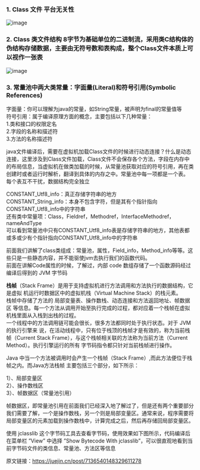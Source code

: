 
### 1. Class 文件 平台无关性
![image](https://github.com/codingCavalier/Daily-snail/assets/26496772/7c7debb9-4dd1-46b6-829e-067c2ffd562c)

### 2. Class 类文件结构 8字节为基础单位的二进制流，采用类C结构体的伪结构存储数据，主要由无符号数和表构成，整个Class文件本质上可以视作一张表
![image](https://github.com/codingCavalier/Daily-snail/assets/26496772/bcbe8ef2-106a-42c8-b599-485f32f2ac99)

### 3. 常量池中两大类常量：字面量(Literal)和符号引用(Symbolic References)

字面量：你可以理解为java的常量，如String常量，被声明为final的常量值等<br>
符号引用：属于编译原理方面的概念，主要包括以下几种常量：<br>
1.类和接口的权限定名<br>
2.字段的名称和描述符<br>
3.方法的名称描述符<br>

java文件编译后，需要在虚拟机加载Class文件的时候进行动态连接？什么是动态连接，这里涉及到Class文件加载，Class文件不会保存各个方法，字段在内存中的布局信息，当虚拟机在做类加载的时候，从常量池获取对应的符号引用，再在类创建时或者运行时解析，翻译到具体的内存之中。常量池中每一项都是一个表。 每个表互不干扰，数据结构完全独立

CONSTANT_Utf8_info：真正存储字符串的地方<br>
CONSTANT_String_info：本身不包含字符，但是其有个指针指向CONSTANT_Utf8_info中的字符串<br>
还有类中常量项：Class，Fieldref，Methodref，InterfaceMethodref，nameAndType<br>
可以看到常量池中只有CONSTANT_Utf8_info表是存储字符串的地方，其他表都或多或少有个指针指向CONSTANT_Utf8_info中的字符串<br>

前面我们讲解了class类组成：常量池，属性，Field_info，Method_info等等。这些只是一些静态内容，并不能驱使jvm去执行我们的函数代码。<br>
前面在讲解Code属性的时候，了解过，内部 code 数组存储了一个函数源码经过编译后得到的 JVM 字节码<br>

**栈帧**（Stack Frame）是用于支持虚拟机进行方法调用和方法执行的数据结构，它是虚拟 机运行时数据区中的虚拟机栈（Virtual Machine Stack）的栈元素。<br>
栈帧中存储了方法的 局部变量表、操作数栈、动态连接和方法返回地址、帧数据区 等信息。每一个方法从调用开始至执行完成的过程，都对应着一个栈帧在虚拟机栈里面从入栈到出栈的过程。<br>
一个线程中的方法调用链可能会很长，很多方法都同时处于执行状态。对于 JVM 的执行引擎来 说，在活动线程中，只有位于栈顶的栈帧才是有效的，称为当前栈帧（Current Stack Frame），与这个栈帧相关联的方法称为当前方法（Current Method）。执行引擎运行的所有 字节码指令都只针对当前栈帧进行操作。<br>

Java 中当一个方法被调用时会产生一个栈帧（Stack Frame）,而此方法便位于栈帧之内。而Java方法栈帧 主要包括三个部分，如下所示：<br>

1）、局部变量区<br>
2）、操作数栈区<br>
3）、帧数据区（常量池引用）<br>

帧数据区，即常量池引用在前面我们已经深入地了解过了，但是还有两个重要部分我们需要了解，一个是操作数栈，另一个则是局部变量区。通常来说，程序需要将局部变量区的元素加载到操作数栈中，计算完成之后，然后再存储回局部变量区。<br>

使用 jclasslib 这个字节码工具去查看字节码，使用效果如下图所示，代码编译后在菜单栏 ”View” 中选择 ”Show Bytecode With jclasslib”，可以很直观地看到当前字节码文件的类信息、常量池、方法区等信息<br>

原文链接：https://juejin.cn/post/7136540148329611278

